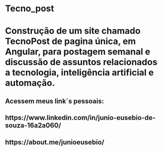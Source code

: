 # Tecno_post
<h1> Construção de um site chamado TecnoPost de pagina única, em Angular, para postagem semanal e discussão de assuntos relacionados a tecnologia, inteligência artificial e automação.
</h1>

<h2>Acessem meus link´s pessoais:</h2>

<h2>https://www.linkedin.com/in/junio-eusebio-de-souza-16a2a060/</h2>

<h2>https://about.me/junioeusebio/</h2>
